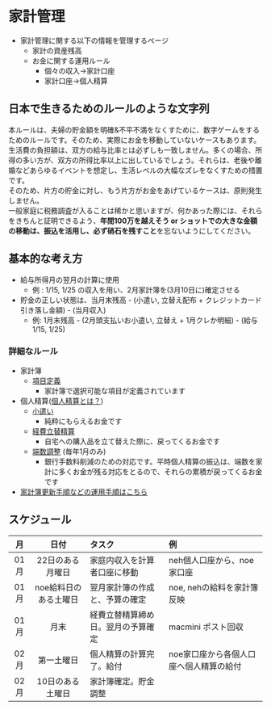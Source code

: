 家計管理
===

* 家計管理に関する以下の情報を管理するページ
	* 家計の資産残高
	* お金に関する運用ルール
		* 個々の収入->家計口座
		* 家計口座->個人精算

## 日本で生きるためのルールのような文字列

本ルールは、夫婦の貯金額を明確&不平不満をなくすために、数字ゲームをするためのルールです。そのため、実際にお金を移動していないケースもあります。  
生活費の負担額は、双方の給与比率とは必ずしも一致しません。多くの場合、所得の多い方が、双方の所得比率以上に出しているでしょう。それらは、老後や離婚などあらゆるイベントを想定し、生活レベルの大幅なズレをなくすための措置です。  
そのため、片方の貯金に対し、もう片方がお金をあげているケースは、原則発生しません。  
一般家庭に税務調査が入ることは稀かと思いますが、何かあった際には、それらをきちんと証明できるよう、**年間100万を越えそう or ショットでの大きな金額の移動は、振込を活用し、必ず硝石を残すこと**を忘ないようにしてください。  

## 基本的な考え方

* 給与所得月の翌月の計算に使用
	* 例 : 1/15, 1/25 の収入を用い、2月家計簿を(3月10日に)確定させる
* 貯金の正しい状態は、当月末残高 - (小遣い, 立替え配布 + クレジットカード引き落し金額) - (当月収入)
	* 例: 1月末残高 - (2月頭支払いお小遣い, 立替え + 1月クレか明細) - (給与 1/15, 1/25)

### 詳細なルール

* 家計簿
	* [項目定義](./ab/class.md)
		* 家計簿で選択可能な項目が定義されています
* 個人精算([個人精算とは？](./ab/whatIsKozinSeisan.md))
	* [小遣い](./ab/personal_money.md)
		* 純粋にもらえるお金です
	* [経費立替精算](./ab/rebuilding.md)
		* 自宅への購入品を立て替えた際に、戻ってくるお金です
	* [端数調整](./ab/roundEr.md) (毎年1月のみ)
		* 銀行手数料削減のための対応です。平時個人精算の振込は、端数を家計に多くお金が残る対応をとるので、それらの累積が戻ってくるお金です
* [家計簿更新手順などの運用手順はこちら](../ope/accountbook.md)

## スケジュール

| 月 | 日付 | タスク | 例 |
| :---: | :---: | :--- | :--- |
|01月 | 22日のある月曜日 | 家庭内収入を計算者口座に移動 | neh個人口座から、noe家口座|
|01月 | noe給料日のある土曜日 | 翌月家計簿の作成と、予算の確定 | noe, nehの給料を家計簿反映 |
|01月 | 月末 | 経費立替精算締め日。翌月の予算確定 | macmini ポスト回収 |
|02月 | 第一土曜日 | 個人精算の計算完了。給付| noe家口座から各個人口座へ個人精算の給付 |
|02月 | 10日のある土曜日 | 家計簿確定。貯金調整 |
